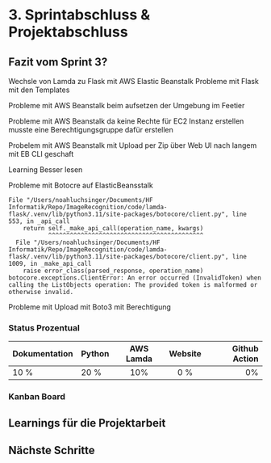 # 3. Sprintabschluss & Projektabschluss

## Fazit vom Sprint 3?


Wechsle von Lamda zu Flask mit AWS Elastic Beanstalk
Probleme mit Flask mit den Templates

Probleme mit AWS Beanstalk beim aufsetzen der Umgebung im Feetier

Probleme mit AWS Beanstalk da keine Rechte für EC2 Instanz erstellen musste eine Berechtigungsgruppe dafür erstellen

Probelem mit AWS Beanstalk mit Upload per Zip über Web UI nach langem mit EB CLI geschaft

Learning Besser lesen

Probleme mit Botocre auf ElasticBeansstalk



```
File "/Users/noahluchsinger/Documents/HF Informatik/Repo/ImageRecognition/code/lamda-flask/.venv/lib/python3.11/site-packages/botocore/client.py", line 553, in _api_call
    return self._make_api_call(operation_name, kwargs)
           ^^^^^^^^^^^^^^^^^^^^^^^^^^^^^^^^^^^^^^^^^^^
  File "/Users/noahluchsinger/Documents/HF Informatik/Repo/ImageRecognition/code/lamda-flask/.venv/lib/python3.11/site-packages/botocore/client.py", line 1009, in _make_api_call
    raise error_class(parsed_response, operation_name)
botocore.exceptions.ClientError: An error occurred (InvalidToken) when calling the ListObjects operation: The provided token is malformed or otherwise invalid.
```

Probleme mit Upload mit Boto3 mit Berechtigung





### Status Prozentual

| Dokumentation | Python | AWS Lamda | Website | Github Action |  
| - | :- | :-: | :-: | -: |  
| 10 % | 20 % | 10% | 0 % | 0% |

### Kanban Board

## Learnings für die Projektarbeit




## Nächste Schritte

